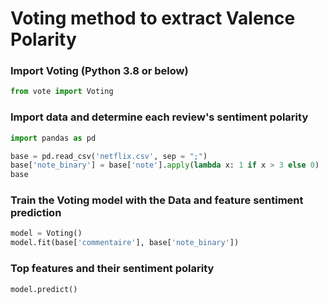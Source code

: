 # Voting method to extract Valence Polarity

### Import Voting (Python 3.8 or below)
```python
from vote import Voting
```

### Import data and determine each review's sentiment polarity 
```python
import pandas as pd 

base = pd.read_csv('netflix.csv', sep = ";")
base['note_binary'] = base['note'].apply(lambda x: 1 if x > 3 else 0)
base
```

### Train the Voting model with the Data and feature sentiment prediction
```python
model = Voting()
model.fit(base['commentaire'], base['note_binary'])
```

### Top features and their sentiment polarity
```python
model.predict()
```


